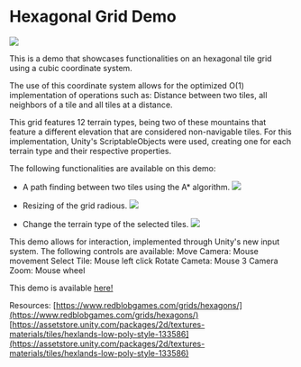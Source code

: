 # Hexagonal Grid Demo

![](https://github.com/aleql/HexagonalGrid/Other/hex_main.png)

This is a demo that showcases functionalities on an hexagonal tile grid using a cubic coordinate system.

The use of this coordinate system allows for the optimized O(1) implementation of operations such as: Distance between two tiles, all neighbors of a tile and all tiles at a distance.

This grid features 12 terrain types, being two of these mountains that feature a different elevation that are considered non-navigable tiles. For this implementation, Unity's ScriptableObjects were used, creating one for each terrain type and their respective properties.

The following functionalities are available on this demo:
+ A path finding between two tiles using the A* algorithm.
![](https://github.com/aleql/HexagonalGrid/Other/pathfinding.gif)

+ Resizing of the grid radious.
![](https://github.com/aleql/HexagonalGrid/Other/resize.gif)

+ Change the terrain type of the selected tiles.
![](https://github.com/aleql/HexagonalGrid/Other/reroll.gif)

This demo allows for interaction, implemented through Unity's new input system. 
The following controls are available:
		Move Camera: Mouse movement
		Select Tile: Mouse left click
		Rotate Cameta: Mouse 3
		Camera Zoom: Mouse wheel

This demo is available [here!](https://aleql.github.io/HexagonalGridDemo/)

Resources:
[https://www.redblobgames.com/grids/hexagons/](https://www.redblobgames.com/grids/hexagons/)
[https://assetstore.unity.com/packages/2d/textures-materials/tiles/hexlands-low-poly-style-133586](https://assetstore.unity.com/packages/2d/textures-materials/tiles/hexlands-low-poly-style-133586)
